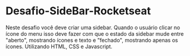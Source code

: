 # Desafio-SideBar-Rocketseat
Neste desafio você deve criar uma sidebar. Quando o usuário clicar no ícone do menu isso deve fazer com que o estado da sidebar mude entre "aberto", mostrando ícones e texto e "fechado", mostrando apenas os ícones. Utilizando HTML, CSS e Javascript.
